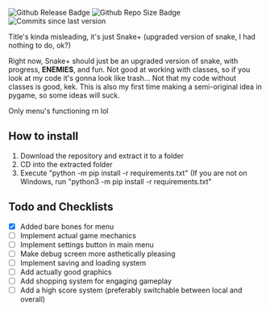 ![Github Release Badge](https://img.shields.io/github/v/release/SSS-Says-Snek/name_goes_here_lol?include_prereleases)
![Github Repo Size Badge](https://img.shields.io/github/repo-size/SSS-Says-Snek/name_goes_here_lol)
![Commits since last version](https://img.shields.io/github/commits-since/SSS-Says-Snek/name_goes_here_lol/latest?color=%28255%2C%200%2C%200%29&include_prereleases)

Title's kinda misleading, it's just Snake+ (upgraded version of snake, I had nothing to do, ok?)

Right now, Snake+ should just be an upgraded version of snake, with progress, **ENEMIES**, and fun. Not good at working with classes, so if you look at my code it's gonna look like trash... Not that my code without classes is good, kek. This is also my first time making a semi-original idea in pygame, so some ideas will suck.

Only menu's functioning rn lol

## How to install
1. Download the repository and extract it to a folder
2. CD into the extracted folder
3. Execute "python -m pip install -r requirements.txt" (If you are not on Windows, run "python3 -m pip install -r requirements.txt"

## Todo and Checklists

- [X] Added bare bones for menu
- [ ] Implement actual game mechanics
- [ ] Implement settings button in main menu
- [ ] Make debug screen more asthetically pleasing
- [ ] Implement saving and loading system
- [ ] Add actually good graphics
- [ ] Add shopping system for engaging gameplay
- [ ] Add a high score system (preferably switchable between local and overall)
